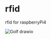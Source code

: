 # rfid
rfid for raspberryPi4

![Golf drawio](https://user-images.githubusercontent.com/113006264/192143971-55bf62ab-d664-4525-8194-f7ee813be4c2.png)
